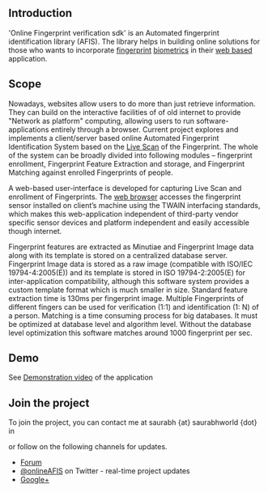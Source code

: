 ## Introduction

'Online Fingerprint verification sdk' is an Automated fingerprint identification library (AFIS). The library helps in building online solutions for those who wants to incorporate [fingerprint](http://en.wikipedia.org/wiki/Fingerprint) [biometrics](http://en.wikipedia.org/wiki/Biometrics) in their [web based](http://en.wikipedia.org/wiki/Web_application) application.

## Scope
Nowadays, websites allow users to do more than just retrieve information. They can build on the interactive facilities of of old internet to provide "Network as platform" computing, allowing users to run software-applications entirely through a browser. Current project explores and implements a client/server based online Automated Fingerprint Identification System based on the [Live Scan](http://en.wikipedia.org/wiki/Fingerprint#Livescan_devices) of the Fingerprint. The whole of the system can be broadly divided into following modules – fingerprint enrollment, Fingerprint Feature Extraction and storage, and Fingerprint Matching against enrolled Fingerprints of people.

A web-based user-interface is developed for capturing Live Scan and enrollment of Fingerprints. The [web browser](http://en.wikipedia.org/wiki/web%20browser) accesses the fingerprint sensor installed on client’s machine using the TWAIN interfacing standards, which makes this web-application independent of third-party vendor specific sensor devices and platform independent and easily accessible though internet.

Fingerprint features are extracted as Minutiae and Fingerprint Image data along with its template is stored on a centralized database server. Fingerprint Image data is stored as a raw image (compatible with ISO/IEC 19794-4:2005(E)) and its template is stored in ISO 19794-2:2005(E) for inter-application compatibility, although this software system provides a custom template format which is much smaller in size. Standard feature extraction time is 130ms per fingerprint image. Multiple Fingerprints of different fingers can be used for verification (1:1) and identification (1: N) of a person. Matching is a time consuming process for big databases. It must be optimized at database level and algorithm level. Without the database level optimization this software matches around 1000 fingerprint per sec.

## Demo
See [Demonstration video](http://saurabhworld.in/go/5) of the application

## Join the project
To join the project, you can contact me at saurabh {at} saurabhworld {dot} in

or follow on the following channels for updates.

- [Forum](https://groups.google.com/forum/?fromgroups#!forum/onlineAFIS)
- [@onlineAFIS](https://twitter.com/onlineAFIS) on Twitter - real-time project updates
- [Google+](https://plus.google.com/u/0/111225195795240181451/posts)
